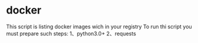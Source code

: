 # docker
This script is listing  docker images wich in your registry
To run thi script you must prepare such steps:
1、python3.0+
2、requests 
